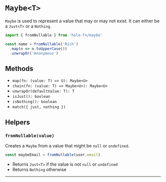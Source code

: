 # `Maybe<T>`

`Maybe` is used to represent a value that may or may not exist. It can either be a `Just<T>` or a `Nothing`.

```ts
import { fromNullable } from 'holo-fn/maybe'

const name = fromNullable('Rich')
  .map(n => n.toUpperCase())
  .unwrapOr('Anonymous')
```

## Methods

- `map(fn: (value: T) => U): Maybe<U>`
- `chain(fn: (value: T) => Maybe<U>): Maybe<U>`
- `unwrapOr(defaultValue: T): T`
- `isJust(): boolean`
- `isNothing(): boolean`
- `match({ just, nothing })`

## Helpers

### `fromNullable(value)`

Creates a `Maybe` from a value that might be `null` or `undefined`.

```ts
const maybeEmail = fromNullable(user.email)
```

- Returns `Just<T>` if the value is not `null` or `undefined`
- Returns `Nothing` otherwise

---